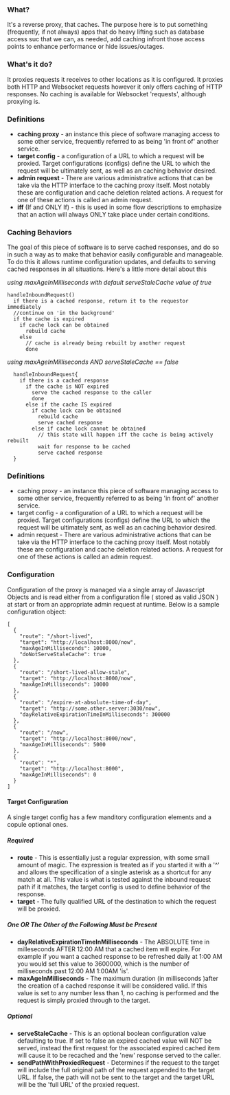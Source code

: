 ### What?

It's a reverse proxy, that caches. The purpose here is to put something (frequently, if not always) apps that do heavy lifting such as database access suc that we can, as needed, add caching infront those access points to enhance performance or hide issues/outages.

### What's it do?

It proxies requests it receives to other locations as it is configured. It proxies both HTTP and Websocket requests however it only offers caching of HTTP responses. No caching is available for Websocket 'requests', although proxying is.

### Definitions

* **caching proxy** - an instance this piece of software managing access to some other service, frequently 
  referred to as being 'in front of' another service.
* **target config** - a configuration of a URL to which a request will be proxied. Target configurations (configs)
  define the URL to which the request will be ultimately sent, as well as an caching behavior desired.
* **admin request** - There are various administrative actions that can be take via the HTTP interface
  to the caching proxy itself. Most notably these are configuration and cache deletion related actions.
  A request for one of these actions is called an admin request.
* **iff** (If and ONLY If) - this is used in some flow descriptions to emphasize that an action will always ONLY take place under certain conditions.

### Caching Behaviors

The goal of this piece of software is to serve cached responses, and do so in such a way as to make that behavior easily configurable and manageable. To do this it allows runtime configuration updates, and defaults to serving cached responses in all situations. Here's a little more detail about this

*using maxAgeInMilliseconds with default serveStaleCache value of true*

````
handleInboundRequest()
  if there is a cached response, return it to the requestor immediately
  //continue on 'in the background'
  if the cache is expired
    if cache lock can be obtained
      rebuild cache
    else
      // cache is already being rebuilt by another request
      done
````

*using maxAgeInMilliseconds AND serveStaleCache == false*

````
  handleInboundRequest{
    if there is a cached response
      if the cache is NOT expired
        serve the cached response to the caller
        done
      else if the cache IS expired
        if cache lock can be obtained
          rebuild cache
          serve cached response
        else if cache lock cannot be obtained
          // this state will happen iff the cache is being actively rebuilt
          wait for response to be cached
          serve cached response
  }
````

### Definitions

* caching proxy - an instance this piece of software managing access to some other service, frequently 
  referred to as being 'in front of' another service.
* target config - a configuration of a URL to which a request will be proxied. Target configurations (configs)
  define the URL to which the request will be ultimately sent, as well as an caching behavior desired.
* admin request - There are various administrative actions that can be take via the HTTP interface
  to the caching proxy itself. Most notably these are configuration and cache deletion related actions.
  A request for one of these actions is called an admin request.


### Configuration

Configuration of the proxy is managed via a single array of Javascript Objects and is read either 
from a configuration file ( stored as valid JSON ) at start or from an appropriate admin request
at runtime. Below is a sample configuration object:

````
[
  {
    "route": "/short-lived",
    "target": "http://localhost:8000/now",
    "maxAgeInMilliseconds": 10000,
    "doNotServeStaleCache": true
  },
  {
    "route": "/short-lived-allow-stale",
    "target": "http://localhost:8000/now",
    "maxAgeInMilliseconds": 10000
  },
  {
    "route": "/expire-at-absolute-time-of-day",
    "target": "http://some.other.server:3030/now",
    "dayRelativeExpirationTimeInMilliseconds": 300000   
  },
  {
    "route": "/now",
    "target": "http://localhost:8000/now",
    "maxAgeInMilliseconds": 5000
  },
  {
    "route": "*",
    "target": "http://localhost:8000",
    "maxAgeInMilliseconds": 0
  }
]
````

#### Target Configuration

A single target config has a few manditory configuration elements and a copule optional ones.

##### Required
* **route** - This is essentially just a regular expression, with some small amount of magic. The expression is treated as if you started it with a '^' and allows the specification of a single asterisk as a shortcut for any match at all. This value is what is tested against the inbound request path if it matches, the target config is used to define behavior of the response.
* **target** - The fully qualified URL of the destination to which the request will be proxied.

##### One *OR* The Other of the Following Must be Present
* **dayRelativeExpirationTimeInMilliseconds** - The ABSOLUTE time in milleseconds AFTER 12:00 AM that a cached item will expire. For example if you want a cached response to be refreshed daily at 1:00 AM you would set this value to 3600000, which is the number of milliseconds past 12:00 AM 1:00AM 'is'.
* **maxAgeInMilliseconds** - The maximum duration (in milliseconds )after the creation of a cached response it will be considered valid. If this value is set to any number less than 1, no caching is performed and the request is simply proxied through to the target.

##### Optional
* **serveStaleCache** - This is an optional boolean configuration value defaulting to true. If set to false an expired cached value will NOT be served, instead the first request for the associated expired cached item will cause it to be recached and the 'new' response served to the caller.
* **sendPathWithProxiedRequest** - Determines if the request to the target will include the full original path of the request appended to the target URL. If false, the path will not be sent to the target and the target URL will be the 'full URL' of the proxied request.
